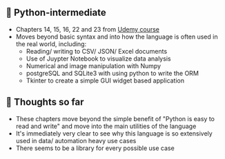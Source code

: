 ## 🐍 Python-intermediate

- Chapters 14, 15, 16, 22 and 23 from [Udemy course](https://www.udemy.com/course/the-python-mega-course/)
- Moves beyond basic syntax and into how the language is often used in the real world, including:
    * Reading/ writing to CSV/ JSON/ Excel documents
    * Use of Juypter Notebook to visualize data analysis
    * Numerical and image manipulation with Numpy
    * postgreSQL and SQLite3 with using python to write the ORM
    * Tkinter to create a simple GUI widget based application



## 💭 Thoughts so far

- These chapters move beyond the simple benefit of "Python is easy to read and write" and move into the main utilities of the language
- It's immediately very clear to see why this language is so extensively used in data/ automation heavy use cases
- There seems to be a library for every possible use case 
